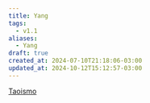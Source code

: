 ```yaml
---
title: Yang
tags:
  - v1.1
aliases:
  - Yang
draft: true
created_at: 2024-07-10T21:18:06-03:00
updated_at: 2024-10-12T15:12:57-03:00
---
```


[Taoismo](Taoismo.md)

